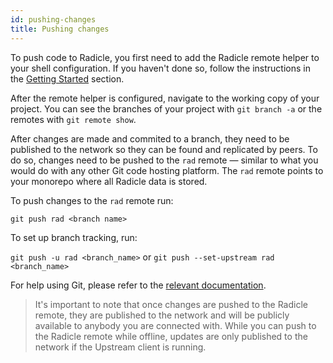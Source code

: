 ```yaml
---
id: pushing-changes
title: Pushing changes
---
```


To push code to Radicle, you first need to add the Radicle remote helper to your
shell configuration. If you haven't done so, follow the instructions in the
[Getting Started][gs] section.

After the remote helper is configured, navigate to the working copy of
your project. You can see the branches of your project with `git branch -a` or
the remotes with `git remote show`. 

After changes are made and commited to a branch, they need to be published to
the network so they can be found and replicated by peers. To do so,
changes need to be pushed to the `rad` remote — similar to what you would do
with any other Git code hosting platform. The `rad` remote points to your
monorepo where all Radicle data is stored.

To push changes to the `rad` remote run:

`git push rad <branch name>`

To set up branch tracking, run:

`git push -u rad <branch_name>` or `git push --set-upstream rad <branch_name>`

For help using Git, please refer to the [relevant documentation][rd].

<blockquote>
It's important to note that once changes are pushed to the Radicle remote, they
are published to the network and will be publicly available to anybody
you are connected with. While you can push to the Radicle remote while offline,
updates are only published to the network if the Upstream client is running.
</blockquote>

[br]: understanding-radicle/glossary.md/#branch
[ch]: understanding-radicle/glossary.md/#checkout
[fo]: understanding-radicle/how-it-works.md/#following
[go]: understanding-radicle/how-it-works.md/#gossip
[gs]: getting-started.md/#configuring-your-system
[pn]: understanding-radicle/glossary.md/#project-name
[ri]: understanding-radicle/glossary.md/#project-id
[re]: understanding-radicle/glossary.md/#remote

[id]: /img/radicle-id-seed-node.png
[ps]: /img/peer-switcher.png
[sb]: /img/search-bar.png

[rd]: https://git-scm.com/doc
